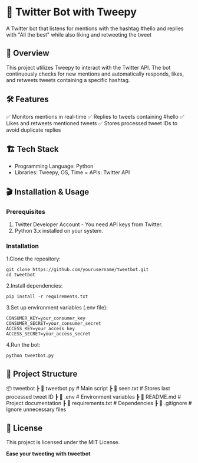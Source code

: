 # 📌 Twitter Bot with Tweepy

A Twitter bot that listens for mentions with the hashtag #hello and replies with "All the best" while also liking and retweeting the tweet

## 🚀 Overview

This project utilizes Tweepy to interact with the Twitter API. The bot continuously checks for new mentions and automatically responds, likes, and retweets tweets containing a specific hashtag.

## 🛠 Features

✅ Monitors mentions in real-time
✅ Replies to tweets containing #hello
✅ Likes and retweets mentioned tweets
✅ Stores processed tweet IDs to avoid duplicate replies

## 🏗 Tech Stack

- Programming Language: Python
- Libraries: Tweepy, OS, Time
= APIs: Twitter API

## 🎬 Installation & Usage

### Prerequisites
1. Twitter Developer Account - You need API keys from Twitter.
2. Python 3.x installed on your system.

### Installation
1.Clone the repository:
```
git clone https://github.com/yourusername/tweetbot.git
cd tweetbot
```
2.Install dependencies:
```
pip install -r requirements.txt
```
3.Set up environment variables (.env file):
```
CONSUMER_KEY=your_consumer_key
CONSUMER_SECRET=your_consumer_secret
ACCESS_KEY=your_access_key
ACCESS_SECRET=your_access_secret
```
4.Run the bot:
```
python tweetbot.py
```
## 📂 Project Structure
📦 tweetbot
 ┣ 📜 tweetbot.py         # Main script
 ┣ 📜 seen.txt            # Stores last processed tweet ID
 ┣ 📜 .env                # Environment variables
 ┣ 📜 README.md           # Project documentation
 ┣ 📜 requirements.txt    # Dependencies
 ┣ 📜 .gitignore          # Ignore unnecessary files
 
## 📜 License
This project is licensed under the MIT License. 

**Ease your tweeting with tweetbot**

